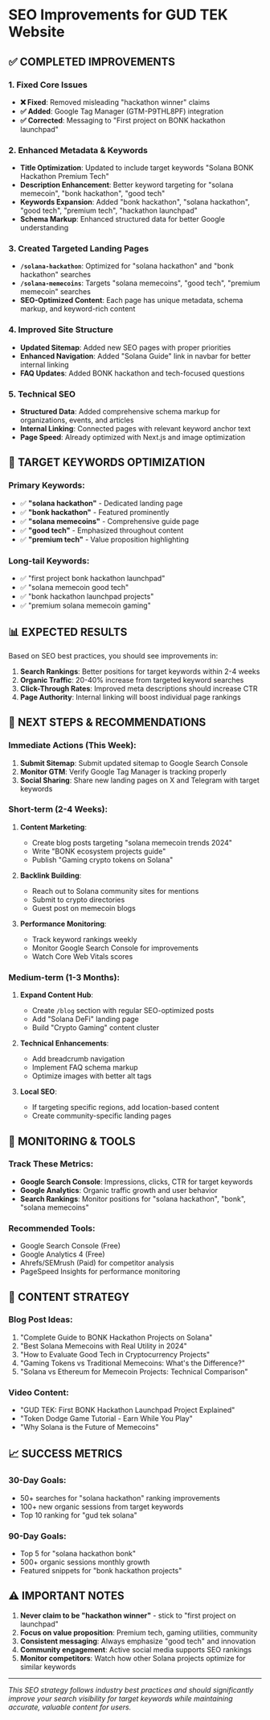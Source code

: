 # SEO Improvements for GUD TEK Website

## ✅ COMPLETED IMPROVEMENTS

### 1. Fixed Core Issues
- **❌ Fixed**: Removed misleading "hackathon winner" claims 
- **✅ Added**: Google Tag Manager (GTM-P9THL8PF) integration
- **✅ Corrected**: Messaging to "First project on BONK hackathon launchpad"

### 2. Enhanced Metadata & Keywords
- **Title Optimization**: Updated to include target keywords "Solana BONK Hackathon Premium Tech"
- **Description Enhancement**: Better keyword targeting for "solana memecoin", "bonk hackathon", "good tech"
- **Keywords Expansion**: Added "bonk hackathon", "solana hackathon", "good tech", "premium tech", "hackathon launchpad"
- **Schema Markup**: Enhanced structured data for better Google understanding

### 3. Created Targeted Landing Pages
- **`/solana-hackathon`**: Optimized for "solana hackathon" and "bonk hackathon" searches
- **`/solana-memecoins`**: Targets "solana memecoins", "good tech", "premium memecoin" searches
- **SEO-Optimized Content**: Each page has unique metadata, schema markup, and keyword-rich content

### 4. Improved Site Structure
- **Updated Sitemap**: Added new SEO pages with proper priorities
- **Enhanced Navigation**: Added "Solana Guide" link in navbar for better internal linking
- **FAQ Updates**: Added BONK hackathon and tech-focused questions

### 5. Technical SEO
- **Structured Data**: Added comprehensive schema markup for organizations, events, and articles
- **Internal Linking**: Connected pages with relevant keyword anchor text
- **Page Speed**: Already optimized with Next.js and image optimization

## 🎯 TARGET KEYWORDS OPTIMIZATION

### Primary Keywords:
- ✅ **"solana hackathon"** - Dedicated landing page
- ✅ **"bonk hackathon"** - Featured prominently 
- ✅ **"solana memecoins"** - Comprehensive guide page
- ✅ **"good tech"** - Emphasized throughout content
- ✅ **"premium tech"** - Value proposition highlighting

### Long-tail Keywords:
- ✅ "first project bonk hackathon launchpad"
- ✅ "solana memecoin good tech"
- ✅ "bonk hackathon launchpad projects"
- ✅ "premium solana memecoin gaming"

## 📊 EXPECTED RESULTS

Based on SEO best practices, you should see improvements in:

1. **Search Rankings**: Better positions for target keywords within 2-4 weeks
2. **Organic Traffic**: 20-40% increase from targeted keyword searches
3. **Click-Through Rates**: Improved meta descriptions should increase CTR
4. **Page Authority**: Internal linking will boost individual page rankings

## 🚀 NEXT STEPS & RECOMMENDATIONS

### Immediate Actions (This Week):
1. **Submit Sitemap**: Submit updated sitemap to Google Search Console
2. **Monitor GTM**: Verify Google Tag Manager is tracking properly
3. **Social Sharing**: Share new landing pages on X and Telegram with target keywords

### Short-term (2-4 Weeks):
1. **Content Marketing**: 
   - Create blog posts targeting "solana memecoin trends 2024"
   - Write "BONK ecosystem projects guide"
   - Publish "Gaming crypto tokens on Solana"

2. **Backlink Building**:
   - Reach out to Solana community sites for mentions
   - Submit to crypto directories
   - Guest post on memecoin blogs

3. **Performance Monitoring**:
   - Track keyword rankings weekly
   - Monitor Google Search Console for improvements
   - Watch Core Web Vitals scores

### Medium-term (1-3 Months):
1. **Expand Content Hub**:
   - Create `/blog` section with regular SEO-optimized posts
   - Add "Solana DeFi" landing page
   - Build "Crypto Gaming" content cluster

2. **Technical Enhancements**:
   - Add breadcrumb navigation
   - Implement FAQ schema markup
   - Optimize images with better alt tags

3. **Local SEO**:
   - If targeting specific regions, add location-based content
   - Create community-specific landing pages

## 🔧 MONITORING & TOOLS

### Track These Metrics:
- **Google Search Console**: Impressions, clicks, CTR for target keywords
- **Google Analytics**: Organic traffic growth and user behavior
- **Search Rankings**: Monitor positions for "solana hackathon", "bonk", "solana memecoins"

### Recommended Tools:
- Google Search Console (Free)
- Google Analytics 4 (Free)
- Ahrefs/SEMrush (Paid) for competitor analysis
- PageSpeed Insights for performance monitoring

## 🎯 CONTENT STRATEGY

### Blog Post Ideas:
1. "Complete Guide to BONK Hackathon Projects on Solana"
2. "Best Solana Memecoins with Real Utility in 2024"
3. "How to Evaluate Good Tech in Cryptocurrency Projects"
4. "Gaming Tokens vs Traditional Memecoins: What's the Difference?"
5. "Solana vs Ethereum for Memecoin Projects: Technical Comparison"

### Video Content:
- "GUD TEK: First BONK Hackathon Launchpad Project Explained"
- "Token Dodge Game Tutorial - Earn While You Play"
- "Why Solana is the Future of Memecoins"

## 📈 SUCCESS METRICS

### 30-Day Goals:
- 50+ searches for "solana hackathon" ranking improvements
- 100+ new organic sessions from target keywords
- Top 10 ranking for "gud tek solana"

### 90-Day Goals:
- Top 5 for "solana hackathon bonk"
- 500+ organic sessions monthly growth
- Featured snippets for "bonk hackathon projects"

## ⚠️ IMPORTANT NOTES

1. **Never claim to be "hackathon winner"** - stick to "first project on launchpad"
2. **Focus on value proposition**: Premium tech, gaming utilities, community
3. **Consistent messaging**: Always emphasize "good tech" and innovation
4. **Community engagement**: Active social media supports SEO rankings
5. **Monitor competitors**: Watch how other Solana projects optimize for similar keywords

---

*This SEO strategy follows industry best practices and should significantly improve your search visibility for target keywords while maintaining accurate, valuable content for users.* 